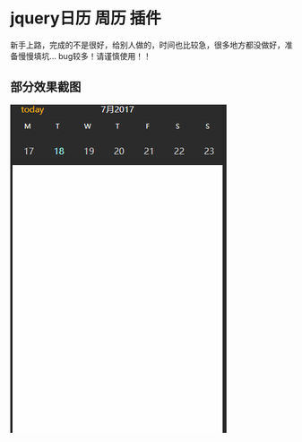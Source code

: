 # jquery日历 周历 插件
新手上路，完成的不是很好，给别人做的，时间也比较急，很多地方都没做好，准备慢慢填坑...
bug较多！请谨慎使用！！

## 部分效果截图
![](screenshot/demo.gif)